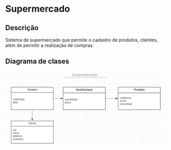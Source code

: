 # Supermercado

## Descrição
Sistema de supermercado que permite o cadastro de produtos, clientes, além de permitir a realização de compras.

## Diagrama de clases
![Diagrama de clases](./assets/diagrama.jpg)